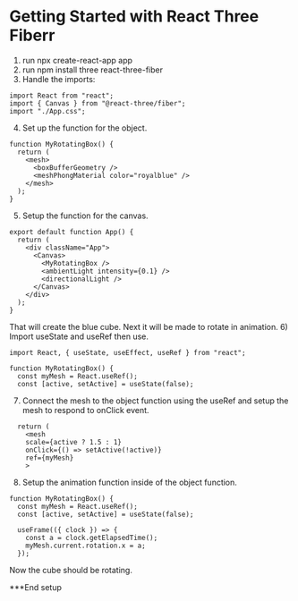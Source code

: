 # Getting Started with React Three Fiberr

1) run npx create-react-app app
2) run npm install three react-three-fiber
3) Handle the imports:
```React
import React from "react";
import { Canvas } from "@react-three/fiber";
import "./App.css";
```
4) Set up the function for the object.
```React
function MyRotatingBox() {
  return (
    <mesh>
      <boxBufferGeometry />
      <meshPhongMaterial color="royalblue" />
    </mesh>
  );
}
```
5) Setup the function for the canvas.
```React
export default function App() {
  return (
    <div className="App">
      <Canvas>
        <MyRotatingBox />
        <ambientLight intensity={0.1} />
        <directionalLight />
      </Canvas>
    </div>
  );
}
```
That will create the blue cube. Next it will be made to rotate in animation. 
6) Import useState and useRef then use.
```React
import React, { useState, useEffect, useRef } from "react";

function MyRotatingBox() {
  const myMesh = React.useRef();
  const [active, setActive] = useState(false);
```
7) Connect the mesh to the object function using the useRef and setup the mesh to respond to onClick event.
```React
  return (
    <mesh
    scale={active ? 1.5 : 1}
    onClick={() => setActive(!active)}
    ref={myMesh}
    >
```
8) Setup the animation function inside of the object function.
```React
function MyRotatingBox() {
  const myMesh = React.useRef();
  const [active, setActive] = useState(false);

  useFrame(({ clock }) => {
    const a = clock.getElapsedTime();
    myMesh.current.rotation.x = a;
  });
```

Now the cube should be rotating. 

***End setup





